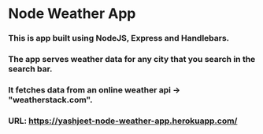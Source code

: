 # Node Weather App

### This is app built using NodeJS, Express and Handlebars.
### The app serves weather data for any city that you search in the search bar.
### It fetches data from an online weather api -> "weatherstack.com".

### URL: https://yashjeet-node-weather-app.herokuapp.com/

